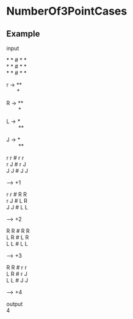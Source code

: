 # NumberOf3PointCases

## Example


input

\* \* \# * *  
\* \* \# * *  
\* \* \# * *  

r -> **  
&nbsp;&nbsp;&nbsp;&nbsp;&nbsp;&nbsp;&nbsp;*  
     
R -> **  
&nbsp;&nbsp;&nbsp;&nbsp;&nbsp;&nbsp;&nbsp;&nbsp;*  
      
L -> *  
&nbsp;&nbsp;&nbsp;&nbsp;&nbsp;&nbsp;&nbsp;&nbsp;**  
     
J -> *  
&nbsp;&nbsp;&nbsp;&nbsp;&nbsp;&nbsp;&nbsp;&nbsp;**  


r r \# r r  
r J \# r J  
J J \# J J  

--> +1

r r \# R R  
r J \# L R  
J J \# L L  

--> +2

R R \# R R  
L R \# L R  
L L \# L L  

--> +3

R R \# r r  
L R \# r J  
L L \# J J  

--> +4

output  
4
